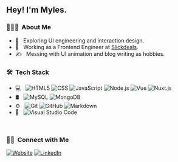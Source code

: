 <h2> Hey! I'm Myles.</h2>

<h3> 👨🏻‍💻 &nbsp;About Me </h3>

- 🤔 &nbsp; Exploring UI engineering and interaction design.
- 💼 &nbsp; Working as a Frontend Engineer at [Slickdeals](https://slickdeals.net/).
- ✍️ &nbsp; Messing with UI animation and blog writing as hobbies.

<h3> 🛠 &nbsp;Tech Stack</h3>

- 💻 &nbsp;
  ![HTML5](https://img.shields.io/badge/-HTML5-333333?style=flat&logo=HTML5)
  ![CSS](https://img.shields.io/badge/-CSS-333333?style=flat&logo=CSS3&logoColor=1572B6)
  ![JavaScript](https://img.shields.io/badge/-JavaScript-333333?style=flat&logo=javascript)
  ![Node.js](https://img.shields.io/badge/-Node.js-333333?style=flat&logo=node.js)
  ![Vue](https://img.shields.io/badge/Vue.js-35495E?style=flat&logo=vuedotjs)
  ![Nuxt.js](https://img.shields.io/badge/-NUXTjs-success)
- 🛢 &nbsp;
  ![MySQL](https://img.shields.io/badge/-MySQL-333333?style=flat&logo=mysql)
  ![MongoDB](https://img.shields.io/badge/-MongoDB-333333?style=flat&logo=mongodb)
- ⚙️ &nbsp;
  ![Git](https://img.shields.io/badge/-Git-333333?style=flat&logo=git)
  ![GitHub](https://img.shields.io/badge/-GitHub-333333?style=flat&logo=github)
  ![Markdown](https://img.shields.io/badge/-Markdown-333333?style=flat&logo=markdown)
- 🔧 &nbsp;
  ![Visual Studio Code](https://img.shields.io/badge/-Visual%20Studio%20Code-333333?style=flat&logo=visual-studio-code&logoColor=007ACC)

<br/>

<h3> 🤝🏻 &nbsp;Connect with Me </h3>

<p>
<a href="https://www.mylesenriquez.com/"><img alt="Website" src="https://img.shields.io/badge/Website-www.mylesenriquez.com-purple?style=flat-square&logo=google-chrome"></a>
<a href="https://www.linkedin.com/in/mylesenriquez/"><img alt="LinkedIn" src="https://img.shields.io/badge/LinkedIn-Myles%20Enriquez%20-blue?style=flat-square&logo=linkedin"></a>
</p>
